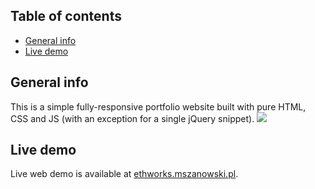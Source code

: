 ## Table of contents
* [General info](#general-info)
* [Live demo](#live-demo)

## General info
This is a simple fully-responsive portfolio website built with pure HTML, CSS and JS (with an exception for a single jQuery snippet).
![](https://i.imgur.com/RSgrW6t.png)

## Live demo
Live web demo is available at [ethworks.mszanowski.pl](https://ethworks.mszanowski.pl).
